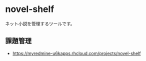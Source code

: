# novel-shelf

ネット小説を管理するツールです。

## 課題管理

* https://myredmine-u6kapps.rhcloud.com/projects/novel-shelf
